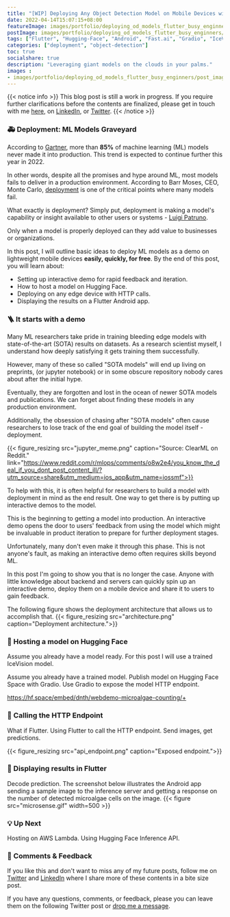 ```yaml
---
title: "[WIP] Deploying Any Object Detection Model on Mobile Devices with Flutter for Busy Engineers"
date: 2022-04-14T15:07:15+08:00
featureImage: images/portfolio/deploying_od_models_flutter_busy_enginners/thumbnail.gif
postImage: images/portfolio/deploying_od_models_flutter_busy_enginners/post_image.png
tags: ["Flutter", "Hugging-Face", "Android", "Fast.ai", "Gradio", "IceVision"]
categories: ["deployment", "object-detection"]
toc: true
socialshare: true
description: "Leveraging giant models on the clouds in your palms."
images : 
- images/portfolio/deploying_od_models_flutter_busy_enginners/post_image.png
---
```


{{< notice info >}}
This blog post is still a work in progress. If you require further clarifications before the contents are finalized, please get in touch with me [here](https://dicksonneoh.com/contact/), on [LinkedIn](https://www.linkedin.com/in/dickson-neoh/), or [Twitter](https://twitter.com/dicksonneoh7).
{{< /notice >}}

### 🚑 Deployment: ML Models Graveyard
According to [Gartner](https://www.gartner.com/en/newsroom/press-releases/2018-02-13-gartner-says-nearly-half-of-cios-are-planning-to-deploy-artificial-intelligence), more than **85%** of machine learning (ML) models never made it into production.
This trend is expected to continue further this year in 2022.

In other words, despite all the promises and hype around ML, most models fails to deliver in a production environment.
According to Barr Moses, CEO, Monte Carlo, [deployment](https://towardsdatascience.com/why-production-machine-learning-fails-and-how-to-fix-it-b59616184604) is one of the critical points where many models fail.


What exactly is deployment? 
Simply put, deployment is making a model's capability or insight available to other users or systems - [Luigi Patruno](https://mlinproduction.com/what-does-it-mean-to-deploy-a-machine-learning-model-deployment-series-01/).

Only when a model is properly deployed can they add value to businesses or organizations.

In this post, I will outline basic ideas to deploy ML models as a demo on lightweight mobile devices **easily, quickly, for free**.
By the end of this post, you will learn about:

* Setting up interactive demo for rapid feedback and iteration.
* How to host a model on Hugging Face.
* Deploying on any edge device with HTTP calls.
* Displaying the results on a Flutter Android app.


### 🪜 It starts with a demo
Many ML researchers take pride in training bleeding edge models with state-of-the-art (SOTA) results on datasets.
As a research scientist myself, I understand how deeply satisfying it gets training them successfully.

However, many of these so called "SOTA models" will end up living on preprints, (or jupyter notebook) or in some obscure repository nobody cares about after the initial hype. 

Eventually, they are forgotten and lost in the ocean of newer SOTA models and publications.
We can forget about finding these models in any production environment.

Additionally, the obsession of chasing after "SOTA models" often cause researchers to lose track of the end goal of building the model itself - deployment.


{{< figure_resizing src="jupyter_meme.png" caption="Source: ClearML on Reddit." link="https://www.reddit.com/r/mlops/comments/o8w2e4/you_know_the_deal_if_you_dont_post_content_ill/?utm_source=share&utm_medium=ios_app&utm_name=iossmf">}}

To help with this, it is often helpful for researchers to build a model with deployment in mind as the end result.
One way to get there is by putting up interactive demos to the model.

This is the beginning to getting a model into production. 
An interactive demo opens the door to users' feedback from using the model which might be invaluable in product iteration to prepare for further deployment stages.

Unfortunately, many don't even make it through this phase.
This is not anyone's fault, as making an interactive demo often requires skills beyond ML.

In this post I'm going to show you that is no longer the case.
Anyone with little knowledge about backend and servers can quickly spin up an interactive demo, deploy them on a mobile device and share it to users to gain feedback.

The following figure shows the deployment architecture that allows us to accomplish that.
{{< figure_resizing src="architecture.png" caption="Deployment architecture.">}}

### 🤗 Hosting a model on Hugging Face


Assume you already have a model ready.
For this post I will use a trained IceVision model.

Assume you already have a trained model.
Publish model on Hugging Face Space with Gradio.
Use Gradio to expose the model HTTP endpoint.

https://hf.space/embed/dnth/webdemo-microalgae-counting/+

### 🔧 Calling the HTTP Endpoint
What if Flutter.
Using Flutter to call the HTTP endpoint.
Send images, get predictions.

{{< figure_resizing src="api_endpoint.png" caption="Exposed endpoint.">}}

### 📲 Displaying results in Flutter
Decode prediction.
The screenshot below illustrates the Android app sending a sample image to the inference server and getting a response on the number of detected microalgae cells on the image.
{{< figure src="microsense.gif" width=500 >}}

### 💡 Up Next
Hosting on AWS Lambda.
Using Hugging Face Inference API.


### 🙏 Comments & Feedback
If you like this and don't want to miss any of my future posts, follow me on [Twitter](https://twitter.com/dicksonneoh7) and [LinkedIn](https://www.linkedin.com/in/dickson-neoh/) where I share more of these contents in a bite size post.

If you have any questions, comments, or feedback, please you can leave them on the following Twitter post or [drop me a message](https://dicksonneoh.com/contact/).
<!-- {{< tweet 1513478343726809090>}} -->

<!-- ### Motivation
Deploying 


### Architecture
The image below illustrates the architecture of this work.




### Speed-Accuracy Trade Off
One of the many concerns in putting a sophisticated deep learning model on an Android app is the portability.
Depending on the type of models, the size may range from few MB to a few hundred MBs.
This may sound trivial with cheap memory cost nowadays, but a mobile app with few hundreds of MBs in size will surely be impractical to keep on a device for long.
There are methods to reduce the size and computation of these models making them more mobile-friendly such as model pruning and quantization.
These however comes at the cost of reducing the accuracy and effectiveness of the model.
We are back to the classic speed vs accuracy trade off when it comes to model deployment on mobile devices.
On the one hand, we want the model to be as accurate and effective as possible, on the other hand we also need to make sure the model can be feasible run on lightweight mobile processors.
On some applications, we can certainly trade model accuracy for a huge gain in portability on mobile.
However, on many mission-critical applications, even a small reduction in model effectiveness could severely impact the outcome of the app.
This can be mitigated by using a remote infrastructure to host the model and leave the app lightweight, possibly gaining the best of both.

### Remote Inference
These limitations can be solved by offloading the heavy lifting of hosting and running the model to a remote server or the cloud.
There are many cloud based solutions that can perform the job, however in this example we utilized Hugging Face Space as a server for inferencing with [millisecond latency](https://huggingface.co/blog/infinity-cpu-performance).
The free tier offers up to 8 CPU cores and 16GB RAM making it extremely feasible to host almost any deep learning model available today at no cost.
The paid tier offers much more in terms of CPU performance, latency and throughput. They claim to accelerate the latency of Transformer based models to a [1ms latency](https://huggingface.co/infinity).

One neat feature available on Hugging Face Space is the built-in integration with Gradio.
Gradio is a user-interface app that makes it easy to deploy model demos on Hugging Face. 
Additionally, Gradio also exposes the model inference with a REST-ful API calls.
In other words, the model hosted on Hugging Face with Gradio can communicate with any app on the internet using standard HTTP calls.

In this MVP we hosted the object detection model on Hugging Face using the free tier.
This takes a huge burden off the Android app and significantly improves app portability without sacrificing model accuracy and effectiveness.
The drawback in this case is the latency of the model inference now depends on the network connection to the inference server which is not an issue for this app since we do not need a real-time inference.
However, with the 1ms latency claim on the paid tier, we wonder if real-time inference is possible. This is something we have not explored in this MVP. But it will be interesting to know.




### Android App
The Android app was built using the Google [Flutter](https://flutter.dev/) framework.
Now, instead of having to embed the model in the app, all we need to do is to send an `HTTP` `POST` request to the Hugging Face server with an image as the input.
Once the server receives the request, an inference on the model is run and the output is returned to the Android app as a response.


The app can be found in Google Playstore by the name [MicroSense]((https://play.google.com/store/apps/details?id=com.micro.sense)).
{{< figure_resizing src="microsense_logo.png" link="https://play.google.com/store/apps/details?id=com.micro.sense">}}
Try it out and leave us a message if you find it useful or are keen to develop the app further. 
If you're interested to find out how I made the app from scratch, I wrote a tutorial blog post about it [here](https://dicksonneoh.com/blog/deep_learning_on_android_with_flutter_and_hugging_face/). -->
